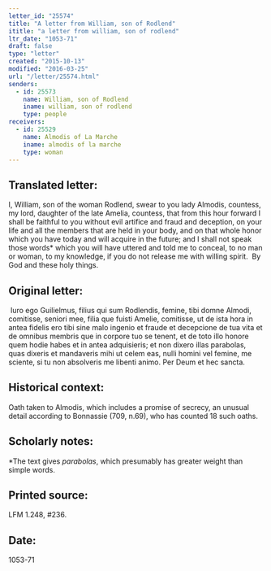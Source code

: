 ```yaml
---
letter_id: "25574"
title: "A letter from William, son of Rodlend"
ititle: "a letter from william, son of rodlend"
ltr_date: "1053-71"
draft: false
type: "letter"
created: "2015-10-13"
modified: "2016-03-25"
url: "/letter/25574.html"
senders:
  - id: 25573
    name: William, son of Rodlend
    iname: william, son of rodlend
    type: people
receivers:
  - id: 25529
    name: Almodis of La Marche
    iname: almodis of la marche
    type: woman
---
```

<h2> Translated letter:</h2><p>I, William, son of the woman Rodlend, swear to you lady Almodis, countess, my lord, daughter of the late Amelia, countess, that from this hour forward I shall be faithful to you without evil artifice and fraud and deception, on your life and all the members that are held in your body, and on that whole honor which you have today and will acquire in the future; and I shall not speak those words* which you will have uttered and told me to conceal, to no man or woman, to my knowledge, if you do not release me with willing spirit.&nbsp; By God and these holy things.</p><h2 class="mt-4"> Original letter:</h2><p class="Bodytext51">&nbsp;Iuro ego Guilielmus, filius qui sum Rodlendis, femine, tibi domne Almodi, comitisse, seniori mee, filia que fuisti Amelie, comitisse, ut de ista hora in antea fidelis ero tibi sine malo ingenio et fraude et decepcione de tua vita et de omnibus membris que in corpore tuo se tenent, et de toto illo honore quem hodie habes et in antea adquisieris; et non dixero illas parabolas, quas dixeris et mandaveris mihi ut celem eas, nulli homini vel femine, me sciente, si tu non absolveris me libenti animo. Per Deum et hec sancta.</p><p></p><h2 class="mt-4"> Historical context:</h2><p>Oath taken to Almodis, which includes a promise of secrecy, an unusual detail according to Bonnassie (709, n.69), who has counted 18 such oaths.</p><h2 class="mt-4"> Scholarly notes:</h2><p>*The text gives <i>parabolas</i>, which presumably has greater weight than simple words.</p><h2 class="mt-4"> Printed source:</h2><p>LFM 1.248, #236.&nbsp;&nbsp;</p><h2 class="mt-4"> Date:</h2>1053-71